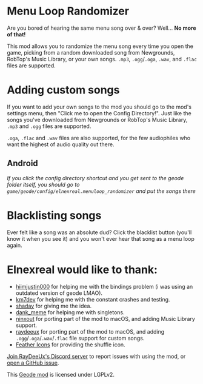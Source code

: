# Menu Loop Randomizer
Are you bored of hearing the same menu song <cr>over & over</cr>? Well... **No more of that!**

This mod allows you to randomize the menu song every time you open the game, picking from a random downloaded song from Newgrounds, RobTop's Music Library, or your own songs. `.mp3`, `.ogg`/`.oga`, `.wav`, and `.flac` files are supported.

# Adding custom songs
If you want to add your own songs to the mod you should go to the mod's settings menu, then "Click me to open the Config Directory!". Just like the songs you've downloaded from Newgrounds or RobTop's Music Library, `.mp3` and `.ogg` files are supported.

`.oga`, `.flac` and `.wav` files are also supported, for the few audiophiles who want the highest of audio quality out there.

## Android
<co>*If you click the config directory shortcut and you get sent to the geode folder itself, you should go to `game/geode/config/elnexreal.menuloop_randomizer` and put the songs there*</co>

# Blacklisting songs
Ever felt like a song was an absolute dud? Click the <cl>blacklist button</c> (you'll know it when you see it) and you won't ever hear that song as a menu loop again.

# Elnexreal would like to thank:
- [hiimjustin000](https://github.com/hiimjustin000) <cj>for helping me with the bindings problem (i was using an outdated version of geode LMAO).</cj>
- [km7dev](https://github.com/Kingminer7) <cj>for helping me with the constant crashes and testing.</cj>
- [shaday](https://twitter.com/shadaygabo) <cj>for giving me the idea.<cj>
- [dank_meme](https://github.com/dankmeme01) <cj>for helping me with singletons.</cj>
- [ninxout](https://github.com/ninXout) <cj>for porting part of the mod to macOS, and adding Music Library support.</c>
- [raydeeux](https://github.com/RayDeeUx) <cj>for porting part of the mod to macOS, and adding `.ogg`/`.oga`/`.wav`/`.flac` file support for custom songs.</cj>
- [Feather Icons](https://feathericons.com) <cj>for providing the shuffle icon.</cj>

[Join RayDeeUx's Discord server](https://discord.gg/WqZBYdBWZW) to report issues with using the mod, or [open a GitHub issue](https://github.com/elnexreal/menuloop_randomizer/issues/new).

This [Geode mod](https://geode-sdk.org) is licensed under LGPLv2.